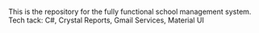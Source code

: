 This is the repository for the fully functional school management system.
Tech tack: C#, Crystal Reports, Gmail Services, Material UI
